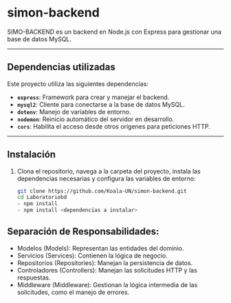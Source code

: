 # simon-backend


SIMO-BACKEND es un backend en Node.js con Express para gestionar una base de datos MySQL.

---

## **Dependencias utilizadas**
Este proyecto utiliza las siguientes dependencias:
- **`express`**: Framework para crear y manejar el backend.
- **`mysql2`**: Cliente para conectarse a la base de datos MySQL.
- **`dotenv`**: Manejo de variables de entorno.
- **`nodemon`**: Reinicio automático del servidor en desarrollo.
- **`cors`**: Habilita el acceso desde otros orígenes para peticiones HTTP.
---

## **Instalación**

1. Clona el repositorio, navega a la carpeta del proyecto, instala las dependencias necesarias y configura las variables de entorno:
   ```bash
   git clone https://github.com/Koala-UN/simon-backend.git
   cd Laboratoriobd
   - npm install
   - npm install <dependencias a instalar>

## **Separación de Responsabilidades**:

   - Modelos (Models): Representan las entidades del dominio.
   - Servicios (Services): Contienen la lógica de negocio.
   - Repositorios (Repositories): Manejan la persistencia de datos.
   - Controladores (Controllers): Manejan las solicitudes HTTP y las respuestas.
   - Middleware (Middleware): Gestionan la lógica intermedia de las solicitudes, como el manejo de errores.
